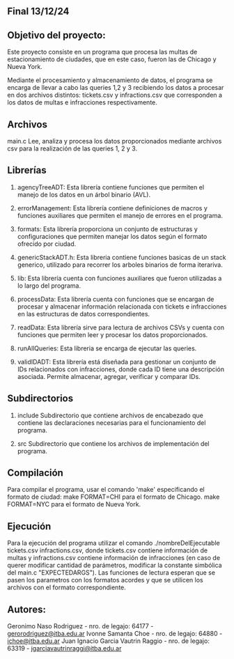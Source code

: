 ## Final 13/12/24

## Objetivo del proyecto: 
Este proyecto consiste en un programa que procesa las multas de estacionamiento de ciudades, que en este caso, fueron las de Chicago y Nueva York. 

Mediante el procesamiento y almacenamiento de datos, el programa se encarga de llevar a cabo las queries 1,2 y 3 recibiendo los datos a procesar en dos archivos distintos: tickets.csv y infractions.csv que corresponden a los datos de multas e infracciones respectivamente.

## Archivos
main.c
Lee, analiza y procesa los datos proporcionados mediante archivos csv para la realización de las queries 1, 2 y 3.

## Librerías
1. agencyTreeADT: 
Esta librería contiene funciones que permiten el manejo de los datos en un árbol binario (AVL).

2. errorManagement:
Esta librería contiene definiciones de macros y funciones auxiliares que permiten el manejo de errores en el programa.

3. formats:
Esta librería proporciona un conjunto de estructuras y configuraciones que permiten manejar los datos según el formato ofrecido por ciudad.

4. genericStackADT.h:
Esta libreria contiene funciones basicas de un stack generico, utilizado para recorrer los arboles binarios de forma iterariva.

5. lib:
Esta librería cuenta con funciones auxiliares que fueron utilizadas a lo largo del programa.

6. processData:
Esta librería cuenta con funciones que se encargan de procesar y almacenar información relacionada con tickets e infracciones en las estructuras de datos correspondientes.

7. readData:
Esta librería sirve para lectura de archivos CSVs y cuenta con funciones que permiten leer y procesar los datos proporcionados.

8. runAllQueries:
Esta libreria se encarga de ejecutar las queries.

9. validIDADT:
Esta librería está diseñada para gestionar un conjunto de IDs relacionados con infracciones, donde cada ID tiene una descripción asociada. Permite almacenar, agregar, verificar y comparar IDs.

## Subdirectorios 
1. include
Subdirectorio que contiene archivos de encabezado que contiene las declaraciones necesarias para el funcionamiento del programa.

2. src
Subdirectorio que contiene los archivos de implementación del programa.

## Compilación
Para compilar el programa, usar el comando 'make' especificando el formato de ciudad:
make FORMAT=CHI para el formato de Chicago.
make FORMAT=NYC para el formato de Nueva York.

## Ejecución
Para la ejecución del programa utilizar el comando ./nombreDelEjecutable tickets.csv infractions.csv, donde tickets.csv contiene información de multas y infractions.csv contiene información de infracciones (en caso de querer modificar cantidad de parámetros, modificar la constante simbólica del main.c "EXPECTEDARGS"). Las funciones de lectura esperan que se pasen los parametros con los formatos acordes y que se utilicen los archivos con el formato correspondiente.

## Autores:
Geronimo Naso Rodriguez - nro. de legajo: 64177 - gerorodriguez@itba.edu.ar
Ivonne Samanta Choe - nro. de legajo: 64880 - ichoe@itba.edu.ar
Juan Ignacio Garcia Vautrin Raggio - nro. de legajo: 63319 - jgarciavautrinraggi@itba.edu.ar

